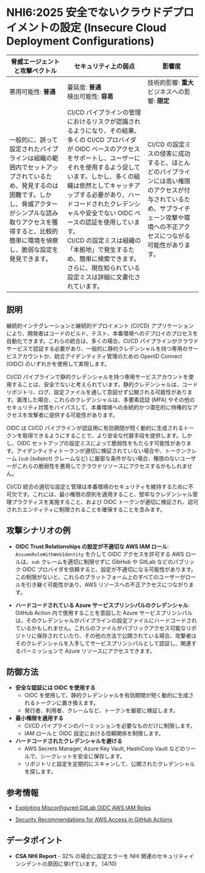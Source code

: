 # NHI6:2025 安全でないクラウドデプロイメントの設定 (Insecure Cloud Deployment Configurations)

| 脅威エージェントと攻撃ベクトル | セキュリティ上の弱点                     | 影響度                                             |
|--------------------------------|------------------------------------------|----------------------------------------------------|
| 悪用可能性: **普通**           | 蔓延度: **普通**<br>検出可能性: **容易** | 技術的影響: **重大**<br>ビジネスへの影響: **限定** |
| 一般的に、誤って設定されたパイプラインは組織の範囲内でセットアップされているため、発見するのは困難です。しかし、脅威アクターがシンプルな読み取りアクセスを獲得すると、比較的簡単に環境を偵察し、脆弱な設定を発見できます。 | CI/CD パイプラインの管理におけるリスクが認識されるようになり、その結果、多くの CI/CD プロバイダが OIDC ベースのアクセスをサポートし、ユーザーにそれを使用するよう促しています。しかし、多くの組織は依然としてキャッチアップする必要があり、ハードコードされたクレデンシャルや安全でない OIDC ベースの認証を使用しています。 <br> CI/CD の設定ミスは組織の「本拠地」で発生するため、簡単に検索できます。さらに、現在知られている設定ミスは詳細に文書化されています。 | CI/CD の設定ミスの侵害に成功すると、ほとんどのパイプラインには高い権限のアクセスが付与されているため、サプライチェーン攻撃や環境への不正アクセスにつながる可能性があります。 |

## 説明

継続的インテグレーションと継続的デプロイメント (CI/CD) アプリケーションにより、開発者はコードのビルド、テスト、本番環境へのデプロイのプロセスを自動化できます。これらの統合は、多くの場合、CI/CD パイプラインがクラウドサービスで認証する必要があり、一般的に静的クレデンシャルを持つ専用のサービスアカウントか、統合アイデンティティ管理のための OpenID Connect (OIDC) のいずれかを使用して実現します。

CI/CD パイプラインで静的クレデンシャルを持つ専用サービスアカウントを使用することは、安全でないと考えられています。静的クレデンシャルは、コードリポジトリ、ログ、設定ファイルを通して意図せず公開される可能性があります。漏洩した場合、これらのクレデンシャルは、多要素認証 (MFA) やその他のセキュリティ対策をバイパスして、本番環境への永続的かつ潜在的に特権的なアクセスを攻撃者に提供する可能性があります。

OIDC は CI/CD パイプラインが認証用に有効期間が短く動的に生成されるトークンを取得できるようにすることで、より安全な代替手段を提供します。しかし、OIDC セットアップの設定ミスによって脆弱性をもたらす可能性があります。アイデンティティトークンが適切に検証されていない場合や、トークンクレーム (`sub` (subject) クレームなど) に厳密な条件がない場合、権限のないユーザーがこれらの脆弱性を悪用してクラウドリソースにアクセスするかもしれません。

CI/CD 統合の適切な設定と管理は本番環境のセキュリティを維持するために不可欠です。これには、最小権限の原則を適用すること、堅牢なクレデンシャル管理プラクティスを実施すること、および OIDC トークンが適切に検証され、認可されたエンティティに制限されることを確保することを含みます。


## 攻撃シナリオの例

* **OIDC Trust Relationships の設定が不適切な AWS IAM ロール**: `AssumeRoleWithWebIdentity` を介して OIDC アクセスを許可する AWS ロールは、`sub` クレームを適切に制限せずに GibHub や GitLab などのパブリック OIDC プロバイダを信頼すると、設定が不適切になる可能性があります。この制限がないと、これらのプラットフォーム上のすべてのユーザーがロールを引き継ぐ可能性があり、AWS リソースへの不正アクセスにつながります。

* **ハードコードされている Azure サービスプリンシパルのクレデンシャル**: GitHub Action 内で使用することを意図した Azure サービスプリンシパルは、そのクレデンシャルがパイプラインの設定ファイルにハードコードされているかもしれません。これらのファイルがパブリックアクセス可能なリポジトリに保存されていたり、その他の方法で公開されている場合、攻撃者はそのクレデンシャルを入手してサービスプリンシパルとして認証し、関連するパーミッションで Azure リソースにアクセスできます。

## 防御方法
* **安全な認証には OIDC を使用する**
  - OIDC を使用して、静的クレデンシャルを有効期間が短く動的に生成されるトークンに置き換えます。
  - 発行者、利用者、クレームなど、トークンを厳密に検証します。
* **最小権限を適用する**
  - CI/CD パイプラインのパーミッションを必要なものだけに制限します。
  - IAM ロールと OIDC 設定における信頼関係を制限します。
* **ハードコードされたクレデンシャルを避ける**
  - AWS Secrets Manager, Azure Key Vault, HashiCorp Vault などのツールで、シークレットを安全に保存します。
  - リポジトリと設定を定期的にスキャンして、公開されたクレデンシャルを探します。

## 参考情報

* [Exploiting Misconfigured GitLab OIDC AWS IAM Roles](https://hackingthe.cloud/aws/exploitation/Misconfigured_Resource-Based_Policies/exploiting_misconfigured_gitlab_oidc_aws_iam_roles/)

* [Security Recommendations for AWS Access in GitHub Actions](https://github.com/aws-actions/configure-aws-credentials#security-recommendations)



## データポイント

* **CSA NHI Report** - 32% の場合に設定エラーを NHI 関連のセキュリティインシデントの原因に挙げています。 (4/10)
